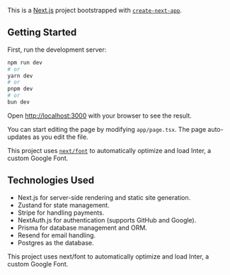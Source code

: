 This is a [Next.js](https://nextjs.org/) project bootstrapped with [`create-next-app`](https://github.com/vercel/next.js/tree/canary/packages/create-next-app).

## Getting Started

First, run the development server:

```bash
npm run dev
# or
yarn dev
# or
pnpm dev
# or
bun dev
```

Open [http://localhost:3000](http://localhost:3000) with your browser to see the result.

You can start editing the page by modifying `app/page.tsx`. The page auto-updates as you edit the file.

This project uses [`next/font`](https://nextjs.org/docs/basic-features/font-optimization) to automatically optimize and load Inter, a custom Google Font.

## Technologies Used

-   Next.js for server-side rendering and static site generation.
-   Zustand for state management.
-   Stripe for handling payments.
-   NextAuth.js for authentication (supports GitHub and Google).
-   Prisma for database management and ORM.
-   Resend for email handling.
-   Postgres as the database.

This project uses next/font to automatically optimize and load Inter, a custom Google Font.
